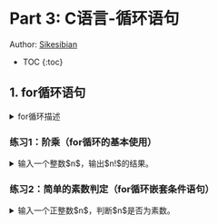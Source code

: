 # Part 3: C语言-循环语句

Author: [Sikesibian](https://github.com/sikesibian)

* TOC
{:toc}

## 1. for循环语句

<details>
<summary>for循环描述</summary>
<br>
<div markdown="1">

for循环语句的格式如下：
```c
for(初始化语句 ; 循环条件 ; 循环步长){
    循环体
}
```
- **初始化语句**：在**循环开始前**执行，只执行一次
- **循环条件**：在**循环体开始前**执行
- **循环步长**：在**循环体结束后**执行
- **循环体**：循环主体代码。

</div>
</details>

### 练习1：阶乘（for循环的基本使用）

<details>
<summary>输入一个整数$n$，输出$n!$的结果。</summary>
<br>
<div markdown="1">

输入数据范围：`-100 <= n <= 100`

输入输出示例：
```
输入：
5
输出：
120
```
```
输入：
-6
输出：
Invalid Input
```

</div>
</details>

### 练习2：简单的素数判定（for循环嵌套条件语句）

<details>
<summary>输入一个正整数$n$，判断$n$是否为素数。</summary>
<br>
<div markdown="1">

输入数据范围：`1 <= n <= 100000`

输入输出示例：
```
输入：
13
输出：
Yes
```
```
输入：
15
输出：
No
```

**提示：**
1. 素数是正整数，并且除了1和自身以外，没有其他因数。
2. 1不是素数。
3. 2是素数。

### 练习3：输出一个数的所有因数（for循环嵌套条件语句）

<details>
<summary>输入一个正整数$n$，输出$n$的所有真因数。</summary>
<br>
<div markdown="1">

输入数据范围：`1 <= n <= 100000`

输入输出示例：
```
输入：
12
输出：
1, 2, 3, 4, 6, 12
```

**提示：**
1. 真因数不包括自身。

### 练习4：输出一个数的所有素因数（for循环嵌套for循环语句）

<details>
<summary>输入一个正整数$n$，输出$n$的所有素因数。</summary>
<br>
<div markdown="1">

输入数据范围：`1 <= n <= 100000`

输入输出示例：
```
输入：
12
输出：
2, 3
```

